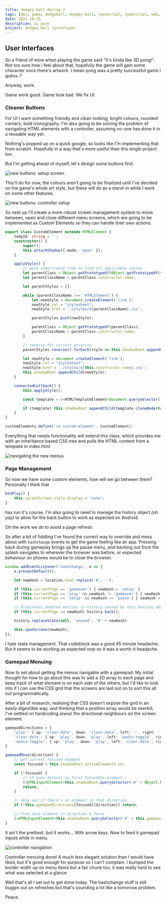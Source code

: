 ```yaml
---
title: dodgey ball devlog 3
tags: [dev, game, dodgeball, dodgey-ball, javascript, typescript, web, ui]
date: 2021-10-25
description: ui work
project: dodgey ball (prototype)
---
```


## User Interfaces

So a friend of mine when playing the game said "It's kinda like 3D pong!". Not too sure how i feel about that, hopefully the game will gain some character once there's artwork. I mean pong was a pretty successful game I guess..?

Anyway, work.

Game work good. Game look bad. We fix UI.

### Cleaner Buttons
For UI I want something friendly and clean looking; bright colours, rounded corners, bold iconography. I'm also going to be solving the problem of navigating HTML elements with a controller, assuming no-one has done it in a reusable way yet.

Nothing's popped up on a quick google, so looks like I'm implementing that from scratch. Hopefully in a way that's more useful than this single project too.

But I'm getting ahead of myself, let's design some buttons first.

![new buttons: setup screen](/blog/img/dodgey-ball/newbuttons-matchsetup.png)

This'll do for now, the colours aren't going to be finalized until I've decided on the game's whole art style, but these will do as a stand-in while I work on some other features.

![new buttons: controller setup](/blog/img/dodgey-ball/newbuttons-controllersetup.png)

So next up I'll create a more robust screen management system to move between, open and close different menu screens, which are going to be implemented as Custom Elements so they can handle their own actions.

```ts
export class CustomElement extends HTMLElement {
    tempID: string = '';
    constructor() {
        super();
        this.attachShadow({ mode: 'open' });
    }

    applyStyle() {
        // walk inheritance tree to find all applicable styles
        let parentClass = Object.getPrototypeOf(Object.getPrototypeOf(this));
        let parentClassName = parentClass.constructor.name;

        let parentStyles = [];

        while (parentClassName !== 'HTMLElement') {
            let newStyle = document.createElement('link');
            newStyle.rel = "stylesheet";
            newStyle.href = `./styles/${parentClassName}.css`;

            parentStyles.push(newStyle);

            parentClass = Object.getPrototypeOf(parentClass);
            parentClassName = parentClass.constructor.name;
        }

        // reverse for correct priority
        parentStyles.reverse().forEach(style => this.shadowRoot.appendChild(style));

        let newStyle = document.createElement('link');
        newStyle.rel = "stylesheet";
        newStyle.href = `./styles/${this.constructor.name}.css`;
        this.shadowRoot.appendChild(newStyle);
    }

    connectedCallback() {
        this.applyStyle();

        const template = (<HTMLTemplateElement>document.querySelector(`#${this.tempID}-template`))?.content;

        if (template) this.shadowRoot.appendChild(template.cloneNode(true));
    }
}

customElements.define('ce-custom-element', CustomElement);
```

Everything that needs functionality will extend this class, which provides me with an inheritance based CSS tree and pulls the HTML content from a template in index.html

![navigating the new menus](/blog/img/dodgey-ball/newmenus.gif)

### Page Management

So now we have some custom elements, how will we go between them? Personally I think that
```ts
btnPlay() {
    this.splashScreen.style.display = 'none';
}
```
has run it's course. I'm also going to need to manage the history object *(oh yay)* to allow for the back button to work as expected on Android.

Oh the work we do to avoid a page refresh.

So after a bit of fiddling I've found the correct way to override and mess about with `hashchange` events to get the game feeling like an app. Pressing back during gameplay brings up the pause menu, and backing out from the splash navigates to wherever the browser was before, or expected behaviour on phones would be to close the browser.

```ts
window.addEventListener('hashchange', e => {
    e.preventDefault();

    let newHash = location.hash.replace('#', '');

    if (this.currentPage == 'gameover') { newHash = 'setup' }
    if (this.currentPage == 'play' && newHash != 'gameover') { newHash = 'pause'; game.pause() }
    if (this.currentPage == 'setup' && newHash == 'pause') { newHash = 'controller'; }

    // Eliminates doubled entries in history caused by this messing about
    if (this.currentPage == newHash) history.back();

    history.replaceState(null, 'unused', '#' + newHash)

    this.openScreen(newHash);
});
```

I hate state management. That codeblock was a good 45 minute headache. But it seems to be working as expected now so it was a worth-it headache.

### Gamepad Menuing

Now to set about getting the menus navigable with a gamepad. My initial thought for how to go about this was to add a 2D array to each page and keep track of what element is on each side of the others, but I'd like to look into if I can use the CSS grid that the screens are laid out on to sort this all out programmatically.

After a bit of research, realising that CSS doesn't expose the grid in an easily digestible way, and thinking that a position array would be overkill, I've settled on hardcoding *(eww)* the directional neighbours on the screen element.

```ts
gamepadDirections = {
    'play': { up: 'clear-data', down: 'clear-data', left: '', right: '' },
    'clear-data': { up: 'play', down: 'play', left: 'audio-toggle', right: 'audio-toggle' },
    'audio-toggle': { up: 'play', down: 'play', left: 'clear-data', right: 'clear-data' },
}

gamepadMove(direction) {
    // get current focused element
    const focused = this.shadowRoot.activeElement?.id;

    if (!focused) {
        // if none default to first focusable element
        (<HTMLInputElement>this.shadowRoot.querySelector('#' + Object.keys(this.gamepadDirections)[0])).focus();
        return;
    }

    // skip out if there's no element in that direction
    if (!this.gamepadDirections[focused][direction]) return;

    // find next element in direction & focus
    (<HTMLInputElement>this.shadowRoot.querySelector('#' + this.gamepadDirections[focused][direction])).focus();
}
```

It ain't the prettiest, but it works... With arrow keys. Now to feed it gamepad inputs while in menu.

![controller navigation](/blog/img/dodgey-ball/controller-nav.gif)

Controller menuing done! A much less elegant solution than I would have liked, but it's good enough for purpose so I can't complain. I bumped the border width up on menu items but a fair chunk too, it was really hard to see what was selected at a glance.

Well that's all I set out to get done today. The hashchange stuff is still buggin out on refreshes but that's sounding a lot like a tomorrow problem.

Peace.